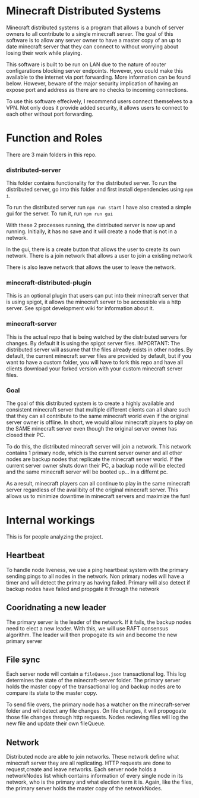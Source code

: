 # Minecraft Distributed Systems

Minecraft distributed systems is a program that allows a bunch of server owners to all contribute to a single minecraft server. The goal of this software is to allow any server owner to have a master copy of an up to date minecraft server that they can connect to without worrying about losing their work while playing.

This software is built to be run on LAN due to the nature of router configarations blocking server endpoints. However, you could make this available to the internet via port forwarding. More information can be found below. However, beware of the major security implication of having an expose port and address as there are no checks to incoming connections.

To use this software effecively, I recommend users connect themselves to a VPN. Not only does it provide added security, it allows users to connect to each other without port forwarding.

# Function and Roles

There are 3 main folders in this repo.

### distributed-server
This folder contains functionality for the distributed server. To run the distributed server, go into this folder and first install dependencies using `npm i`.

To run the distributed server run `npm run start`
I have also created a simple gui for the server. To run it, run `npm run gui`

With these 2 processes running, the distributed server is now up and running. Initially, it has no save and it will create a node that is not in a network.

In the gui, there is a create button that allows the user to create its own network. There is a join network that allows a user to join a existing network

There is also leave network that allows the user to leave the network.

### minecraft-distributed-plugin
This is an optional plugin that users can put into their minecraft server that is using spigot, it allows the minecraft server to be accessible via a http server. See spigot development wiki for information about it.

### minecraft-server
This is the actual repo that is being watched by the distributed servers for changes. By default it is using the spigot server files. IMPORTANT: The distributed server will assume that the files already exists in other nodes. By default, the current minecraft server files are provided by default, but if you want to have a custom folder, you will have to fork this repo and have all clients download your forked version with your custom minecraft server files. 


### Goal

The goal of this distributed system is to create a highly available and consistent minecraft server that multiple different clients can all share such that they can all contribute to the same minecraft world even if the original server owner is offline. In short, we would allow minecraft players to play on the SAME minecraft server even though the original server owner has closed their PC. 

To do this, the distributed minecraft server will join a network. This network contains 1 primary node, which is the current server owner and all other nodes are backup nodes that replicate the minecraft server world. If the current server owner shuts down their PC, a backup node will be elected and the same minecraft server will be booted up... in a differnt pc.

As a result, minecraft players can all continue to play in the same minecraft server regardless of the availibity of the original minecraft server. This allows us to minimize downtime in minecraft servers and maximize the fun!


# Internal workings
This is for people analyzing the project.

## Heartbeat
To handle node liveness, we use a ping heartbeat system with the primary sending pings to all nodes in the network. Non primary nodes will have a timer and will detect the primary as having failed. Primary will also detect if backup nodes have failed and propgate it through the network

## Cooridnating a new leader
The primary server is the leader of the network. If it fails, the backup nodes need to elect a new leader. With this, we will use RAFT consensus algorithm. The leader will then propogate its win and become the new primary server

## File sync
Each server node will contain a `fileQueue.json` transactional log. This log determines the state of the minecraft-server folder. The primary server holds the master copy of the transactional log and backup nodes are to compare its state to the master copy. 

To send file overs, the primary node has a watcher on the minecraft-server folder and will detect any file changes. On file changes, it will propogoate those file changes through http requests. Nodes recieving files will log the new file and update their own fileQueue.

## Network
Distributed node are able to join networks. These network define what minecraft server they are all replicating. HTTP requests are done to request,create and leave networks. Each server node holds a networkNodes list which contains information of every single node in its network, who is the primary and what election term it is. Again, like the files, the primary server holds the master copy of the networkNodes.





